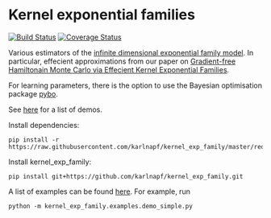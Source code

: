 # Kernel exponential families

[![Build Status](https://travis-ci.org/karlnapf/kernel_exp_family.png)](https://travis-ci.org/karlnapf/kernel_exp_family)
[![Coverage Status](https://coveralls.io/repos/karlnapf/kernel_exp_family/badge.svg?branch=master&service=github)](https://coveralls.io/github/karlnapf/kernel_exp_family?branch=master)

Various estimators of the [infinite dimensional exponential family model](http://arxiv.org/abs/1312.3516). In particular, effecient approximations from our paper on [Gradient-free Hamiltonain Monte Carlo via Effecient Kernel Exponential Families](http://arxiv.org/abs/1506.02564).

For learning parameters, there is the option to use the Bayesian optimisation package [pybo](https://github.com/mwhoffman/pybo).

See [here](https://github.com/karlnapf/kernel_exp_family/tree/master/examples) for a list of demos.

Install dependencies:

    pip install -r https://raw.githubusercontent.com/karlnapf/kernel_exp_family/master/requirements.txt
    
Install kernel_exp_family:

    pip install git+https://github.com/karlnapf/kernel_exp_family.git

A list of examples can be found [here](kernel_exp_family/tree/master/kernel_exp_family/examples). For example, run

    python -m kernel_exp_family.examples.demo_simple.py

